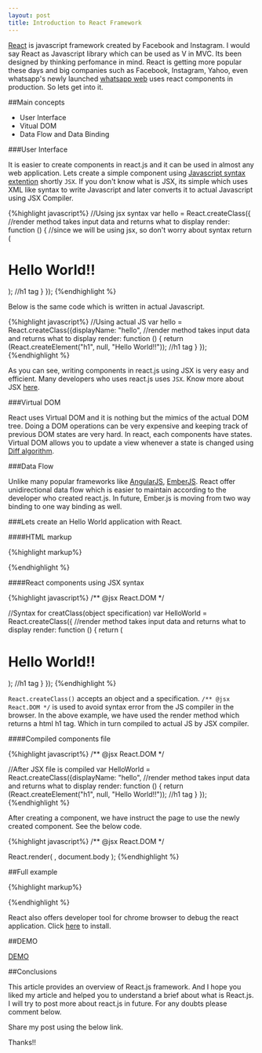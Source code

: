 ```yaml
---
layout: post
title: Introduction to React Framework
---
```


 <a href="http://facebook.github.io/react/" class="link" target="_blank">React</a> is javascript framework created by Facebook and Instagram. I would say React as Javascript library which can be used as V in MVC. Its been designed by thinking perfomance in mind. React is getting more popular these days and big companies such as Facebook, Instagram, Yahoo, even whatsapp's newly launched <a href="https://web.whatsapp.com/" class="link" target="_blank">whatsapp web</a> uses react components in production. So lets get into it.

<!--more-->

##Main concepts

<ul>
  <li class="dot">User Interface</li>
  <li class="dot">Vitual DOM</li>
  <li class="dot">Data Flow and Data Binding</li>
</ul>


###User Interface

It is easier to create components in react.js and it can be used in almost any web application. Lets create a simple component using <a href="https://jsx.github.io/" class="link" target="_blank">Javascript syntax extention</a> shortly `JSX`. If you don't know what is JSX, its simple which uses XML like syntax to write Javascript and later converts it to actual Javascript using JSX Compiler.

{%highlight javascript%}
//Using jsx syntax
var hello = React.createClass({
  //render method takes input data and returns what to display
  render: function () {
    //since we will be using jsx, so don't worry about syntax
    return (<h1>Hello World!!</h1>); //h1 tag
  }
});
{%endhighlight %}

Below is the same code which is written in actual Javascript.

{%highlight javascript%}
//Using actual JS
var hello = React.createClass({displayName: "hello",
  //render method takes input data and returns what to display
  render: function () {
    return (React.createElement("h1", null, "Hello World!!")); //h1 tag
  }
});
{%endhighlight %}

As you can see, writing components in react.js using JSX is very easy and efficient. Many developers who uses react.js uses `JSX`. Know more about JSX <a href="http://facebook.github.io/react/docs/jsx-in-depth.html" class="link" target="_blank">here</a>.

###Virtual DOM

React uses Virtual DOM and it is nothing but the mimics of the actual DOM tree. Doing a DOM operations can be very expensive and keeping track of previous DOM states are very hard. In react, each components have states. Virtual DOM allows you to update a view whenever a state is changed using <a href="http://calendar.perfplanet.com/2013/diff/" class="link" target="_blank">Diff algorithm</a>.

###Data Flow 

Unlike many popular frameworks like <a href="https://docs.angularjs.org/guide/databinding" class="link" target="_blank">AngularJS</a>, <a href="http://emberjs.com/guides/object-model/bindings/" class="link" target="_blank">EmberJS</a>. React offer unidirectional data flow which is easier to maintain according to the developer who created react.js. In future, Ember.js is moving from two way binding to one way binding as well.

###Lets create an Hello World application with React.

####HTML markup

{%highlight markup%}
<!DOCTYPE html>
<html>
<head>
  <meta charset="utf-8">
  <meta http-equiv="X-UA-Compatible" content="IE=edge">
  <title>Hello World in React</title>
</head>
<body>
  <!-- CDN for react core libary -->
  <script src="http://fb.me/react-0.12.2.js"></script>
  <!-- JSX transformer to support XML syntax for JS -->
  <script src="http://fb.me/JSXTransformer-0.12.2.js"></script>
  <!-- react component file -->
  <script type="text/jsx">
  </script>
</body>
</html>
{%endhighlight %}

####React components using JSX syntax

{%highlight javascript%}
/** @jsx React.DOM */

//Syntax for creatClass(object specification)
var HelloWorld = React.createClass({
  //render method takes input data and returns what to display
  render: function () {
    return (<h1>Hello World!!</h1>); //h1 tag
  }
});
{%endhighlight %}

`React.createClass()` accepts an object and a specification. `/** @jsx React.DOM */` is used to avoid syntax error from the JS compiler in the browser. In the above example, we have used the render method which returns a html h1 tag. Which in turn compiled to actual JS by JSX compiler.

####Compiled components file

{%highlight javascript%}
/** @jsx React.DOM */

//After JSX file is compiled
var HelloWorld = React.createClass({displayName: "hello",
  //render method takes input data and returns what to display
  render: function () {
    return (React.createElement("h1", null, "Hello World!!")); //h1 tag
  }
});
{%endhighlight %}

After creating a component, we have instruct the page to use the newly created component. See the below code.

{%highlight javascript%}
/** @jsx React.DOM */

React.render(
  <HelloWorld />,
  document.body
);
{%endhighlight %}

##Full example

{%highlight markup%}
<!DOCTYPE html>
<html>
<head>
  <meta charset="utf-8">
  <meta http-equiv="X-UA-Compatible" content="IE=edge">
  <title>Hello world in React.js</title>
</head>
<body>
  
  <script src="http://fb.me/react-0.12.2.js"></script>
  <script src="http://fb.me/JSXTransformer-0.12.2.js"></script>  
  <script type="text/jsx">
    /** @jsx React.DOM */

    var HelloWorld = React.createClass({
      render: function() {
        return (<p>Hello, world!</p>);
      }
    });

    //Instruct the page to use above component
    React.render(
      <HelloWorld />,
      document.body
    );
  </script>
</body>
</html>
{%endhighlight %}

React also offers developer tool for chrome browser to debug the react application. Click <a href="https://chrome.google.com/webstore/detail/react-developer-tools/fmkadmapgofadopljbjfkapdkoienihi?hl=en" class="link" target="_blank">here</a> to install.

##DEMO

<a href="/demo/ReactJS/helloworld.html" target="_blank"><paper-button raised="" class="colored-yellow" role="button" tabindex="0" style="overflow: visible;">DEMO</paper-button></a>

##Conclusions

This article provides an overview of React.js framework. And I hope you liked my article and helped you to understand a brief about what is React.js. I will try to post more about react.js in future. For any doubts please comment below.

Share my post using the below link.

Thanks!!